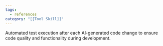 ```yaml
---
tags:
  - references
category: "[[Tool Skill]]"
---
```


Automated test execution after each AI-generated code change to ensure code quality and functionality during development.